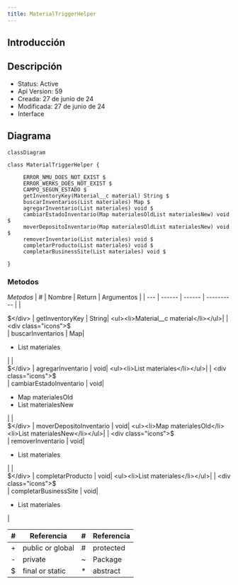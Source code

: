 ```yaml
---
title: MaterialTriggerHelper
---
```


## Introducción

<!-- START autogenerated-class -->
## Descripción



- Status: Active
- Api Version: 59
- Creada: 27 de junio de 24
- Modificada: 27 de junio de 24
- Interface 

## Diagrama
```mermaid
classDiagram

class MaterialTriggerHelper {
    
     ERROR_NMU_DOES_NOT_EXIST $    
     ERROR_WERKS_DOES_NOT_EXIST $    
     CAMPO_SEGUN_ESTADO $    
     getInventoryKey(Material__c material) String $
     buscarInventarios(List materiales) Map $
     agregarInventario(List materiales) void $
     cambiarEstadoInventario(Map materialesOldList materialesNew) void $
     moverDepositoInventario(Map materialesOldList materialesNew) void $
     removerInventario(List materiales) void $
     completarProducto(List materiales) void $
     completarBusinessSite(List materiales) void $

}
```


### Metodos

*Metodos*
| #   | Nombre | Return | Argumentos |
| --- | ------ | ------ | ---------- |
| <div class="icons">$</div> | getInventoryKey | String| <ul><li>Material__c material</li></ul>|
| <div class="icons">$</div> | buscarInventarios | Map| <ul><li>List materiales</li></ul>|
| <div class="icons">$</div> | agregarInventario | void| <ul><li>List materiales</li></ul>|
| <div class="icons">$</div> | cambiarEstadoInventario | void| <ul><li>Map materialesOld</li><li>List materialesNew</li></ul>|
| <div class="icons">$</div> | moverDepositoInventario | void| <ul><li>Map materialesOld</li><li>List materialesNew</li></ul>|
| <div class="icons">$</div> | removerInventario | void| <ul><li>List materiales</li></ul>|
| <div class="icons">$</div> | completarProducto | void| <ul><li>List materiales</li></ul>|
| <div class="icons">$</div> | completarBusinessSite | void| <ul><li>List materiales</li></ul>|


| #  | Referencia       | #  | Referencia |
| -- | ---------------- | -- | ---------- |
| +  | public or global | #  | protected  |
| -  | private          | ~  | Package    |
| $  | final or static  | *  | abstract   |

<!-- END autogenerated-class -->
